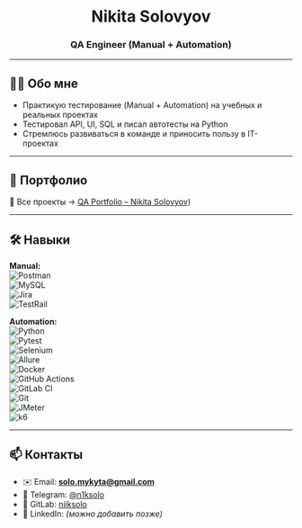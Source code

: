 <h1 align="center">Nikita Solovyov</h1>
<h3 align="center">QA Engineer (Manual + Automation)</h3>

---

## 👨‍💻 Обо мне
- Практикую тестирование (Manual + Automation) на учебных и реальных проектах  
- Тестировал API, UI, SQL и писал автотесты на Python  
- Стремлюсь развиваться в команде и приносить пользу в IT-проектах  

---

## 📂 Портфолио
🔗 Все проекты → [QA Portfolio – Nikita Solovyov](https://github.com/niiksolo/QA-portfolio-links))

---

## 🛠️ Навыки

**Manual:**  
![Postman](https://img.shields.io/badge/Postman-FF6C37?logo=postman&logoColor=white)  
![MySQL](https://img.shields.io/badge/MySQL-4479A1?logo=mysql&logoColor=white)  
![Jira](https://img.shields.io/badge/Jira-0052CC?logo=jira&logoColor=white)  
![TestRail](https://img.shields.io/badge/TestRail-31B057?logoColor=white)  

**Automation:**  
![Python](https://img.shields.io/badge/Python-3776AB?logo=python&logoColor=white)  
![Pytest](https://img.shields.io/badge/Pytest-0A9EDC?logo=pytest&logoColor=white)  
![Selenium](https://img.shields.io/badge/Selenium-43B02A?logo=selenium&logoColor=white)  
![Allure](https://img.shields.io/badge/Allure-FF4785?logoColor=white)  
![Docker](https://img.shields.io/badge/Docker-2496ED?logo=docker&logoColor=white)  
![GitHub Actions](https://img.shields.io/badge/GitHub%20Actions-2088FF?logo=githubactions&logoColor=white)  
![GitLab CI](https://img.shields.io/badge/GitLab%20CI-FCA121?logo=gitlab&logoColor=white)  
![Git](https://img.shields.io/badge/Git-F05032?logo=git&logoColor=white)  
![JMeter](https://img.shields.io/badge/Apache%20JMeter-D22128?logo=apachejmeter&logoColor=white)  
![k6](https://img.shields.io/badge/k6-7D64FF?logo=k6&logoColor=white)  

---

## 📫 Контакты
- ✉️ Email: **solo.mykyta@gmail.com**  
- 💬 Telegram: [@n1ksolo](https://t.me/n1ksolo)  
- 🐙 GitLab: [niiksolo](https://gitlab.com/niiksolo)  
- 💼 LinkedIn: *(можно добавить позже)*  
